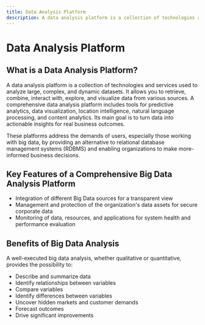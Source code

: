```yaml
---
title: Data Analysis Platform
description: A data analysis platform is a collection of technologies and services used to analyze large, complex, and dynamic datasets. It allows you to retrieve, combine, interact with, explore, and visualize data from various sources.
---
```


# Data Analysis Platform

## What is a Data Analysis Platform?

A data analysis platform is a collection of technologies and services used to analyze large, complex, and dynamic datasets. It allows you to retrieve, combine, interact with, explore, and visualize data from various sources. A comprehensive data analysis platform includes tools for predictive analytics, data visualization, location intelligence, natural language processing, and content analytics. Its main goal is to turn data into actionable insights for real business outcomes.

These platforms address the demands of users, especially those working with big data, by providing an alternative to relational database management systems (RDBMS) and enabling organizations to make more-informed business decisions.

## Key Features of a Comprehensive Big Data Analysis Platform

- Integration of different Big Data sources for a transparent view
- Management and protection of the organization's data assets for secure corporate data
- Monitoring of data, resources, and applications for system health and performance evaluation

## Benefits of Big Data Analysis

A well-executed big data analysis, whether qualitative or quantitative, provides the possibility to:

- Describe and summarize data
- Identify relationships between variables
- Compare variables
- Identify differences between variables
- Uncover hidden markets and customer demands
- Forecast outcomes
- Drive significant improvements
